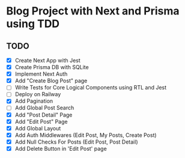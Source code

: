# Blog Project with Next and Prisma using TDD

## TODO
- [x] Create Next App with Jest
- [x] Create Prisma DB with SQLite
- [x] Implement Next Auth
- [x] Add "Create Blog Post" page
- [ ] Write Tests for Core Logical Components using RTL and Jest
- [ ] Deploy on Railway
- [x] Add Pagination
- [ ] Add Global Post Search
- [x] Add "Post Detail" Page
- [x] Add "Edit Post" Page
- [x] Add Global Layout
- [x] Add Auth Middlewares (Edit Post, My Posts, Create Post)
- [x] Add Null Checks For Posts (Edit Post, Post Detail)
- [x] Add Delete Button in 'Edit Post' page
